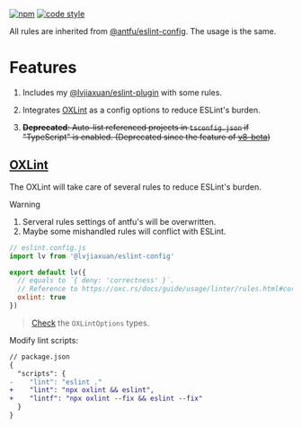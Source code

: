 [![npm](https://img.shields.io/npm/v/@lvjiaxuan/eslint-config)](https://www.npmjs.com/package/@lvjiaxuan/eslint-config)
[![code style](https://antfu.me/badge-code-style.svg)](https://github.com/antfu/eslint-config)

All rules are inherited from [@antfu/eslint-config](https://github.com/antfu/eslint-config). The usage is the same.

# Features
1. Includes my [@lvjiaxuan/eslint-plugin](https://github.com/lvjiaxuan/eslint-config/blob/main/packages/eslint-plugin/src/index.ts) with some rules.

2. Integrates [OXLint](https://github.com/oxc-project/oxc#-linter) as a config options to reduce ESLint's burden.

3. ~~**Deprecated**: Auto-list referenced projects in `tsconfig.json` if "TypeScript" is enabled. (Deprecated since the feature of [v8-beta](https://typescript-eslint.io/blog/announcing-typescript-eslint-v8-beta/#project-service))~~

## [OXLint](https://github.com/oxc-project/oxc#-linter)

The OXLint will take care of several rules to reduce ESLint's burden.

> [!WARNING]
> 1. Serveral rules settings of antfu's will be overwritten.
> 2. Maybe some mishandled rules will conflict with ESLint.

```js
// eslint.config.js
import lv from '@lvjiaxuan/eslint-config'

export default lv({
  // equals to `{ deny: 'correctness' }`.
  // Reference to https://oxc.rs/docs/guide/usage/linter/rules.html#correctness-173 .
  oxlint: true
})
```

> [Check](https://github.com/lvjiaxuan/eslint-config/blob/main/packages/eslint-config/src/types.ts) the `OXLintOptions` types.

Modify lint scripts:
<!-- eslint-skip -->
```diff
// package.json
{
  "scripts": {
-    "lint": "eslint ."
+    "lint": "npx oxlint && eslint",
+    "lintf": "npx oxlint --fix && eslint --fix"
  }
}
```
